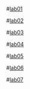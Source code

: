 #[lab01](https://github.com/Sanath34/aiml/blob/main/AIML_LAB_01.ipynb)

#[lab02](https://github.com/Sanath34/aiml/blob/main/Lab02_AIML_.ipynb)

#[lab03](https://github.com/Sanath34/aiml/blob/main/Lab3_AIML.ipynb)

#[lab04](https://github.com/Sanath34/aiml/blob/main/LAB_AIML_4%20(1).ipynb)

#[lab05](https://github.com/Sanath34/aiml/blob/main/Assignment_5.ipynb)

#[lab06](https://github.com/Sanath34/aiml/blob/main/Lab06-AIML%20(1)%20(1).ipynb)

#[lab07](https://github.com/Sanath34/aiml/blob/main/AIML_LAB_07%20(1).ipynb)



